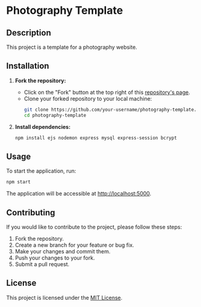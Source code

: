 # Photography Template

## Description
This project is a template for a photography website.

## Installation
1. **Fork the repository:**
   - Click on the "Fork" button at the top right of this [repository's page](https://github.com/enshikuku/photography-template).
   - Clone your forked repository to your local machine:
     ```bash
     git clone https://github.com/your-username/photography-template.git
     cd photography-template
     ```

2. **Install dependencies:**
   ```bash
   npm install ejs nodemon express mysql express-session bcrypt
   ```


## Usage
To start the application, run:
```bash
npm start
```

The application will be accessible at [http://localhost:5000](http://localhost:5000).

## Contributing
If you would like to contribute to the project, please follow these steps:
1. Fork the repository.
2. Create a new branch for your feature or bug fix.
3. Make your changes and commit them.
4. Push your changes to your fork.
5. Submit a pull request.

## License
This project is licensed under the [MIT License](LICENSE).
